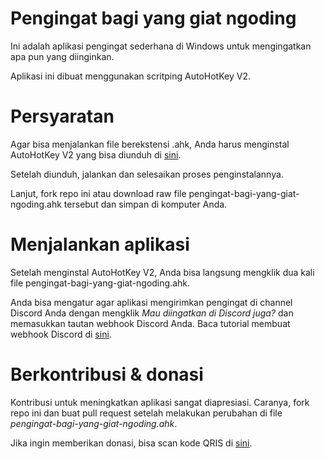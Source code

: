 # Pengingat bagi yang giat ngoding

Ini adalah aplikasi pengingat sederhana di Windows untuk mengingatkan apa pun yang diinginkan.

Aplikasi ini dibuat menggunakan scritping AutoHotKey V2.

# Persyaratan

Agar bisa menjalankan file berekstensi .ahk, Anda harus menginstal AutoHotKey V2 yang bisa diunduh di [sini](https://www.autohotkey.com/download/ahk-v2.exe).

Setelah diunduh, jalankan dan selesaikan proses penginstalannya.

Lanjut, fork repo ini atau download raw file pengingat-bagi-yang-giat-ngoding.ahk tersebut dan simpan di komputer Anda.

# Menjalankan aplikasi

Setelah menginstal AutoHotKey V2, Anda bisa langsung mengklik dua kali file pengingat-bagi-yang-giat-ngoding.ahk.

Anda bisa mengatur agar aplikasi mengirimkan pengingat di channel Discord Anda dengan mengklik *Mau diingatkan di Discord juga?* dan memasukkan tautan webhook Discord Anda.
Baca tutorial membuat webhook Discord di [sini](https://support.discord.com/hc/en-us/articles/228383668-Intro-to-Webhooks).

# Berkontribusi & donasi

Kontribusi untuk meningkatkan aplikasi sangat diapresiasi. Caranya, fork repo ini dan buat pull request setelah melakukan perubahan di file *pengingat-bagi-yang-giat-ngoding.ahk*.

Jika ingin memberikan donasi, bisa scan kode QRIS  di [sini](https://lynk.id/payme/tokondaru).